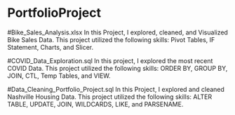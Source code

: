 # PortfolioProject

#Bike_Sales_Analysis.xlsx
In this Project, I explored, cleaned, and Visualized Bike Sales Data. This project utilized the following skills: Pivot Tables, IF Statement, Charts, and Slicer.

#COVID_Data_Exploration.sql
In this project, I explored the most recent COVID Data. This project utilized the following skills: ORDER BY, GROUP BY, JOIN, CTL, Temp Tables, and VIEW.

#Data_Cleaning_Portfolio_Project.sql
In this Project, I explored and cleaned Nashville Housing Data. This project utilized the following skills: ALTER TABLE, UPDATE, JOIN, WILDCARDS, LIKE, and
PARSENAME.

